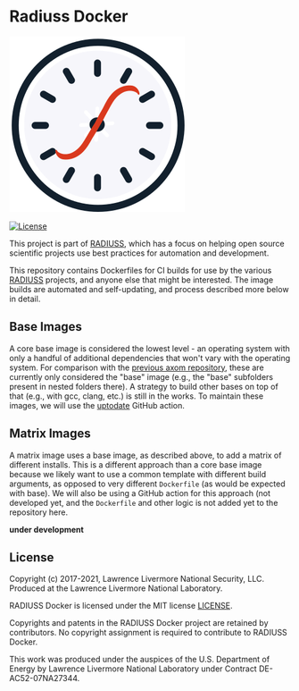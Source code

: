 # Radiuss Docker

![img/rse-radiuss.png](img/rse-radiuss.png)

[![License](https://img.shields.io/badge/License-MIT%203--Clause-blue.svg)](https://github.com/rse-radiuss/radius-docker/blob/main/LICENSE)

This project is part of [RADIUSS](https://computing.llnl.gov/projects/radiuss), which
has a focus on helping open source scientific projects use best practices for
automation and development.

This repository contains Dockerfiles for CI builds for use by the various
[RADIUSS](https://software.llnl.gov/radiuss/) projects, and anyone else that
might be interested. The image builds are automated and self-updating, and process
described more below in detail.

## Base Images

A core base image is considered the lowest level - an operating system with
only a handful of additional dependencies that won't vary with the operating system.
For comparison with the [previous axom repository](https://github.com/LLNL/axom-docker), 
these are currently only considered the "base" image (e.g., the "base" subfolders present 
in nested folders there). A strategy to build other
bases on top of that (e.g., with gcc, clang, etc.) is still in the works.
To maintain these images, we will use the [uptodate](https://github.com/vsoch/uptodate)
GitHub action.

## Matrix Images

A matrix image uses a base image, as described above, to add a matrix of different
installs. This is a different approach than a core base image because we likely
want to use a common template with different build arguments, as opposed to
very different `Dockerfile` (as would be expected with base). We will
also be using a GitHub action for this approach (not developed yet, and the
`Dockerfile` and other logic is not added yet to the repository here.

**under development**

License
-------

Copyright (c) 2017-2021, Lawrence Livermore National Security, LLC. 
Produced at the Lawrence Livermore National Laboratory.

RADIUSS Docker is licensed under the MIT license [LICENSE](./LICENSE).

Copyrights and patents in the RADIUSS Docker project are retained by
contributors. No copyright assignment is required to contribute to RADIUSS
Docker.

This work was produced under the auspices of the U.S. Department of
Energy by Lawrence Livermore National Laboratory under Contract
DE-AC52-07NA27344.
